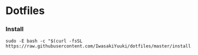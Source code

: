 # Dotfiles

### Install
```
sudo -E bash -c "$(curl -fsSL https://raw.githubusercontent.com/IwasakiYuuki/dotfiles/master/install.sh)"
```
